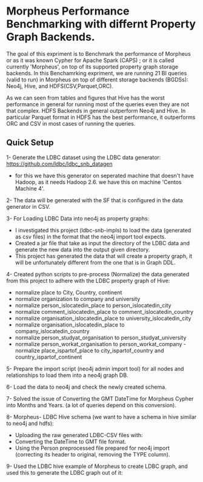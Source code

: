 # Morpheus Performance Benchmarking with differnt Property Graph Backends.

The goal of this  expriment is to Benchmark the performance of Morpheus or as it was known Cypher for Apache Spark (CAPS) ; or it is called currently 'Morpheus', on top of its supported property graph storage backends. In this Benchamrking expriment, we are running 21 BI queries (valid to run) in Morpheus on top  of different storage backends (BGDSs): Neo4j, Hive, and HDFS(CSV,Parquet,ORC).

As we can seen from tables and figures that Hive has the worst performance in general for running most of the queries even they are not that complex. HDFS Backends in general outperform Neo4j  and Hive. In particular Parquet format in HDFS has the best performance, it outperforms ORC and CSV in most cases of running the queries.



## Quick Setup

1- Generate the LDBC dataset using the LDBC data generator: https://github.com/ldbc/ldbc_snb_datagen 
- for this we have this generator on seperated machine that doesn't have Hadoop, as it needs Hadoop 2.6.
we have this on machine 'Centos Machine 4'.

2- The data will be generated with the SF that is configured in the data generator in CSV.

3- For Loading LDBC Data into neo4j as property graphs:
- I investigated this project (ldbc-snb-impls) to load the data (generated as csv files) in the format that the neo4j import tool expects.
- Created a jar file that take as input the directory of the LDBC data and generate the new data into the output given directory.
- This project has generated the data that will create a property graph, it will be unfortunately different from the one that is in Graph DDL.


4-	Created python scripts to pre-process (Normalize) the data generated from this project to adhere with the LDBC property graph of Hive:

- normalize place to City, Country, continent
- normalize organization to company and university
- normalize person_islocatedin_place to person_islocatedin_city
- normalize comment_islocatedin_place to comment_islocatedin_country
- normalize organisation_islocatedin_place to university_islocatedin_city
- normalize organisation_islocatedin_place to company_islocatedin_country
- normalize person_studyat_organisation to  person_studyat_university
- normalize person_workat_organisation to  person_workat_company
-normalize place_ispartof_place to  city_ispartof_country and country_ispartof_continent

5- Prepare the import script (neo4j admin import tool) for all nodes and relationships to load them into a neo4j graph DB.

6- Load the data to neo4j and check the newly created schema.

7- Solved the issue of Converting the GMT DateTime for Morpheus Cypher into Months and Years. (a lot of queries depend on this conversion).

8- Morpheus- LDBC Hive schema (we want to have a schema in hive similar to neo4j and hdfs): 

- Uploading the raw generated LDBC-CSV files with:
- Converting the DateTime to GMT file format.
- Using the Person preprocessed file prepared for neo4j import (correcting its header to original, removing the TYPE column).

9-	Used the LDBC hive example of Morpheus to create LDBC graph, and used this to generate the LDBC graph out of it:








